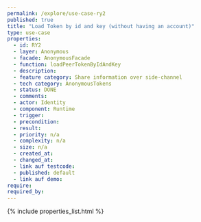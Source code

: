 ```yaml
---
permalink: /explore/use-case-ry2
published: true
title: "Load Token by id and key (without having an account)"
type: use-case
properties:
  - id: RY2
  - layer: Anonymous
  - facade: AnonymousFacade
  - function: loadPeerTokenByIdAndKey
  - description:
  - feature category: Share information over side-channel
  - tech category: AnonymousTokens
  - status: DONE
  - comments:
  - actor: Identity
  - component: Runtime
  - trigger:
  - precondition:
  - result:
  - priority: n/a
  - complexity: n/a
  - size: n/a
  - created_at:
  - changed_at:
  - link auf testcode:
  - published: default
  - link auf demo:
require:
required_by:
---
```

{% include properties_list.html %}
